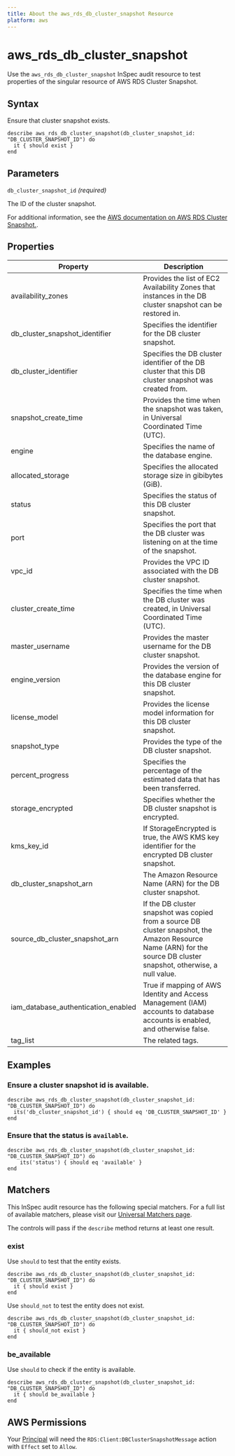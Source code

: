 ```yaml
---
title: About the aws_rds_db_cluster_snapshot Resource
platform: aws
---
```


# aws_rds_db_cluster_snapshot

Use the `aws_rds_db_cluster_snapshot` InSpec audit resource to test properties of the singular resource of AWS RDS Cluster Snapshot.

## Syntax

Ensure that cluster snapshot exists.

    describe aws_rds_db_cluster_snapshot(db_cluster_snapshot_id: "DB_CLUSTER_SNAPSHOT_ID") do
      it { should exist }
    end

## Parameters

`db_cluster_snapshot_id` _(required)_

The ID of the cluster snapshot.

For additional information, see the [AWS documentation on AWS RDS Cluster Snapshot.](https://docs.aws.amazon.com/AWSCloudFormation/latest/UserGuide/AWS_RDS.html).

## Properties


|Property                     | Description|
| ---                         | --- |
|availability_zones    | Provides the list of EC2 Availability Zones that instances in the DB cluster snapshot can be restored in. |
|db_cluster_snapshot_identifier    | Specifies the identifier for the DB cluster snapshot. |
|db_cluster_identifier    | Specifies the DB cluster identifier of the DB cluster that this DB cluster snapshot was created from. |
|snapshot_create_time    | Provides the time when the snapshot was taken, in Universal Coordinated Time (UTC). |
|engine   | Specifies the name of the database engine. |
|allocated_storage    | Specifies the allocated storage size in gibibytes (GiB). |
|status    | Specifies the status of this DB cluster snapshot. |
|port    | Specifies the port that the DB cluster was listening on at the time of the snapshot.  |
|vpc_id  | Provides the VPC ID associated with the DB cluster snapshot. |
|cluster_create_time   | Specifies the time when the DB cluster was created, in Universal Coordinated Time (UTC). |
|master_username    | Provides the master username for the DB cluster snapshot. |
|engine_version    | Provides the version of the database engine for this DB cluster snapshot. |
|license_model    | Provides the license model information for this DB cluster snapshot.  |
|snapshot_type  | Provides the type of the DB cluster snapshot. |
|percent_progress   | Specifies the percentage of the estimated data that has been transferred. |
|storage_encrypted    | Specifies whether the DB cluster snapshot is encrypted. |
|kms_key_id  | If StorageEncrypted is true, the AWS KMS key identifier for the encrypted DB cluster snapshot.  |
|db_cluster_snapshot_arn  | The Amazon Resource Name (ARN) for the DB cluster snapshot.|
|source_db_cluster_snapshot_arn   | If the DB cluster snapshot was copied from a source DB cluster snapshot, the Amazon Resource Name (ARN) for the source DB cluster snapshot, otherwise, a null value. |
|iam_database_authentication_enabled  | True if mapping of AWS Identity and Access Management (IAM) accounts to database accounts is enabled, and otherwise false. |
|tag_list   | The related tags. |

## Examples

### Ensure a cluster snapshot id is available.
    describe aws_rds_db_cluster_snapshot(db_cluster_snapshot_id: "DB_CLUSTER_SNAPSHOT_ID") do
      its('db_cluster_snapshot_id') { should eq 'DB_CLUSTER_SNAPSHOT_ID' }
    end

### Ensure that the status is `available`.
    describe aws_rds_db_cluster_snapshot(db_cluster_snapshot_id: "DB_CLUSTER_SNAPSHOT_ID") do
        its('status') { should eq 'available' }
    end

## Matchers

This InSpec audit resource has the following special matchers. For a full list of available matchers, please visit our [Universal Matchers page](https://www.inspec.io/docs/reference/matchers/).

The controls will pass if the `describe` method returns at least one result.

### exist

Use `should` to test that the entity exists.

    describe aws_rds_db_cluster_snapshot(db_cluster_snapshot_id: "DB_CLUSTER_SNAPSHOT_ID") do
      it { should exist }
    end

Use `should_not` to test the entity does not exist.

    describe aws_rds_db_cluster_snapshot(db_cluster_snapshot_id: "DB_CLUSTER_SNAPSHOT_ID") do
      it { should_not exist }
    end

### be_available

Use `should` to check if the entity is available.

    describe aws_rds_db_cluster_snapshot(db_cluster_snapshot_id: "DB_CLUSTER_SNAPSHOT_ID") do
      it { should be_available }
    end

## AWS Permissions

Your [Principal](https://docs.aws.amazon.com/IAM/latest/UserGuide/intro-structure.html#intro-structure-principal) will need the `RDS:Client:DBClusterSnapshotMessage` action with `Effect` set to `Allow`.